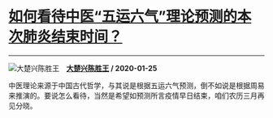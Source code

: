 # [如何看待中医“五运六气”理论预测的本次肺炎结束时间？](https://www.zhihu.com/answer/985416412)

------------------------------------------------------------------------

![大楚兴陈胜王](https://pic1.zhimg.com/v2-fe68863ec0724710eb38dd2e16c141e1.jpg?source=1940ef5c "大楚兴陈胜王")&emsp;**[大楚兴陈胜王](https://www.zhihu.com/people/da-chu-xing-chen-sheng-wang) / 2020-01-25**

中医理论来源于中国古代哲学，与其说是根据五运六气预测，倒不如说是根据周易来推演的。要说怎么看待，当然是希望如预测所言疫情早日结束，咱们农历三月再见分晓。

